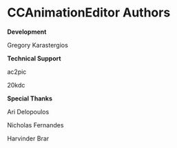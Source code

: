 # CCAnimationEditor Authors
**Development** 

Gregory Karastergios

**Technical Support** 

ac2pic

20kdc

**Special Thanks**

Ari Delopoulos

Nicholas Fernandes

Harvinder Brar
